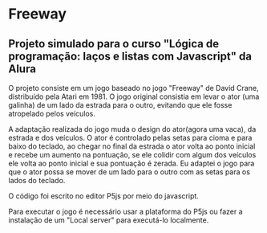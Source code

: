 <h1> Freeway </h1>
<h2> Projeto simulado para o curso "Lógica de programação: laços e listas com Javascript" da Alura </h2>
<p> O projeto consiste em um jogo baseado no jogo "Freeway" de David Crane, distribuído pela Atari em 1981. O jogo original consistia em levar o ator (uma galinha) de um lado da estrada para o outro, evitando que ele fosse atropelado pelos veículos.</p>
<p> A adaptação realizada do jogo muda o design do ator(agora uma vaca), da estrada e dos veículos. O ator é controlado pelas setas para cioma e para baixo do teclado, ao chegar no final da estrada o ator volta ao ponto inicial e recebe um aumento na pontuação, se ele colidir com algum dos veículos ele volta ao ponto inicial e sua pontuação é zerada. Eu adaptei o jogo para que o ator possa se mover de um lado para o outro com as setas para os lados do teclado. </p>
<p> O código foi escrito no editor P5js por meio do javascript.</p>
<p> Para executar o jogo é necessário usar a plataforma do P5js ou fazer a instalação de um "Local server" para executá-lo localmente.</p>
